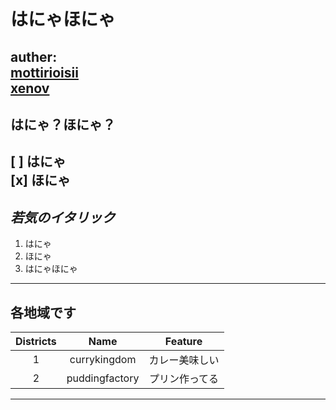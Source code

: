 # はにゃほにゃ
auther:  
[mottirioisii](https://github.com/mottirioisii)  
[xenov](https://github.com/xenov)
---
## はにゃ？ほにゃ？
[ ] はにゃ  
[x] ほにゃ
---
## _若気のイタリック_

1. はにゃ
2. ほにゃ
3. はにゃほにゃ
---
## 各地域です
|Districts|Name|Feature|
|:--:|:--:|:--:|
|1|currykingdom|カレー美味しい|
|2|puddingfactory|プリン作ってる|
---
